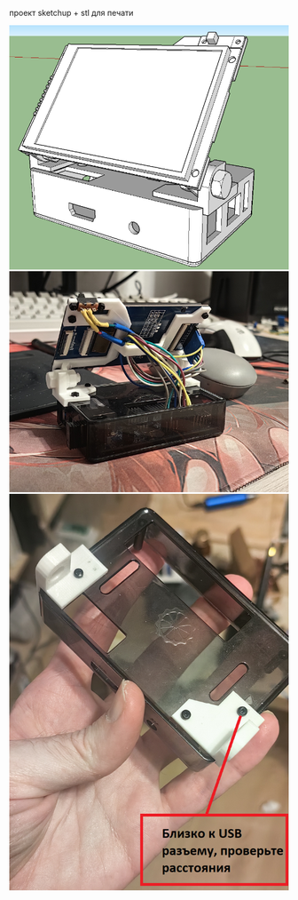проект sketchup + stl для печати

<img src="https://github.com/NC22/LCD-FB-ST7796S-no-touch-for-Orange-Pi/blob/main/Print/opiprint.png?raw=true">
<img src="https://github.com/NC22/LCD-FB-ST7796S-no-touch-for-Orange-Pi/blob/main/Print/img1.png?raw=true">
<img src="https://github.com/NC22/LCD-FB-ST7796S-no-touch-for-Orange-Pi/blob/main/Print/img2.png?raw=true">
